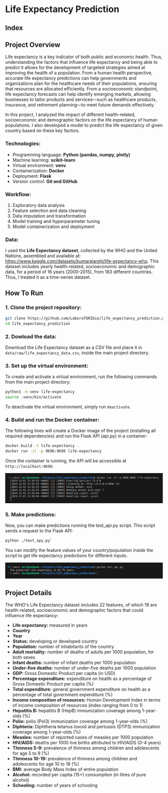 # Life Expectancy Prediction

## Index


## Project Overview

Life expectancy is a key indicator of both public and economic health. Thus, understanding the factors that influence life expectancy and being able to predict it allows for the development of targeted strategies aimed at improving the health of a population. From a human health perspective, accurate life expectancy predictions can help governments and organizations plan for the healthcare needs of their populations, ensuring that resources are allocated efficiently. From a socioeconomic standpoint, life expectancy forecasts can help identify emerging markets, allowing businesses to tailor products and services&mdash;such as healthcare products, insurance, and retirement planning&mdash;to meet future demands effectively.

In this project, I analyzed the impact of different health-related, socioeconomic and demographic factors on the life expectancy of human populations. I also developed a model to predict the life expectancy of given country based on these key factors.

### Technologies:

* Programming language: **Python (pandas, numpy, plotly)**
* Machine learning: **scikit-learn**
* Virtual environment: **venv**
* Containerization: **Docker**
* Deployment: **Flask**
* Version control: **Git and GitHub**

### Workflow:

1. Exploratory data analysis
2. Feature selection and data cleaning
3. Data imputation and transformation
4. Model training and hyperparameter tuning
5. Model containerization and deployment

### Data:

I used the **Life Expectancy dataset**, collected by the WHO and the United Nations, assembled and available at: https://www.kaggle.com/datasets/kumarajarshi/life-expectancy-who. This dataset includes yearly health-related, socioeconomic and demographic data, for a period of 16 years (2000-2015), from 183 different countries. Thus, I treated it as a time-series dataset.


## How To Run

### 1. Clone the project repository:

```bash
git clone https://github.com/LaboraTORIbio/life_expectancy_prediction.git
cd life_expectancy_prediction
```

### 2. Dowload the data:

Download the Life Expectancy dataset as a CSV file and place it in `data/raw/life_expectancy_data.csv`, inside the main project directory.

### 3. Set up the virtual environment:

To create and activate a virtual environment, run the following commands from the main project directory:

```bash
python3 -m venv life-expectancy
source .venv/bin/activate
```

To deactivate the virtual environment, simply run `deactivate`.

### 4. Build and run the Docker container:

The following lines will create a Docker image of the project (installing all required dependencies) and run the Flask API (api.py) in a container:

```bash
docker build -t life-expectancy .
docker run -it -p 9696:9696 life-expectancy
```

Once the container is running, the API will be accessible at `http://localhost:9696`:

![](imgs/docker_run.png)

### 5. Make predictions:

Now, you can make predictions running the test_api.py script. This script sends a request to the Flask API:

```bash
python ./test_apy.py`
```

You can modify the feature values of your country/population inside the script to get life expectancy predictions for different inputs.

![](imgs/test_api.png)


## Project Details

 The WHO's Life Expectancy dataset includes 22 features, of which 19 are health-related, socioeconomic and demographic factors that could influence life expectancy:

* **Life expectancy:** measured in years
* **Country**
* **Year**
* **Status:** developing or developed country
* **Population:** number of inhabitants of the country
* **Adult mortality:** number of deaths of adults per 1000 population, for both sexes
* **Infant deaths:** number of infant deaths per 1000 population
* **Under-five deaths:** number of under-five deaths per 1000 population
* **GDP:** Gross Domestic Product per capita (in USD)
* **Percentage expenditure:** expenditure on health as a percentage of Gross Domestic Product per capita (%)
* **Total expenditure:** general government expenditure on health as a percentage of total government expenditure (%)
* **Income composition of resources:** Human Development Index in terms of income composition of resources (index ranging from 0 to 1)
* **Hepatitis B:** hepatitis B (HepB) immunization coverage among 1-year-olds (%)
* **Polio:** polio (Pol3) immunization coverage among 1-year-olds (%)
* **Diphteria:** Diphtheria tetanus toxoid and pertussis (DTP3) immunization coverage among 1-year-olds (%)
* **Measles:** number of reported cases of measles per 1000 population
* **HIV/AIDS:** deaths per 1000 live births attributed to HIV/AIDS (0-4 years)
* **Thinness 5-9:** prevalence of thinness among children and adolescents for age 5 to 9 (%)
* **Thinness 10-19:** prevalence of thinness among children and adolescents for age 10 to 19 (%)
* **BMI:** average Body Mass Index of entire population
* **Alcohol:** recorded per capita (15+) consumption (in litres of pure alcohol)
* **Schooling:** number of years of schooling

